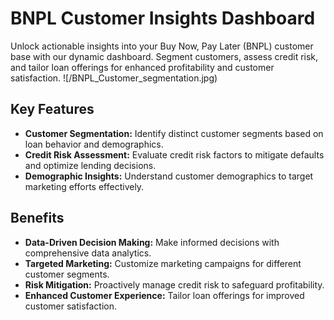 # BNPL Customer Insights Dashboard

Unlock actionable insights into your Buy Now, Pay Later (BNPL) customer base with our dynamic dashboard. Segment customers, assess credit risk, and tailor loan offerings for enhanced profitability and customer satisfaction.
![/BNPL_Customer_segmentation.jpg)
## Key Features

- **Customer Segmentation:** Identify distinct customer segments based on loan behavior and demographics.
- **Credit Risk Assessment:** Evaluate credit risk factors to mitigate defaults and optimize lending decisions.
- **Demographic Insights:** Understand customer demographics to target marketing efforts effectively.

## Benefits

- **Data-Driven Decision Making:** Make informed decisions with comprehensive data analytics.
- **Targeted Marketing:** Customize marketing campaigns for different customer segments.
- **Risk Mitigation:** Proactively manage credit risk to safeguard profitability.
- **Enhanced Customer Experience:** Tailor loan offerings for improved customer satisfaction.



